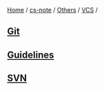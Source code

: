 [Home](https://mengxianbin.github.io) /
[cs-note](https://mengxianbin.github.io/cs-note/content) /
[Others](https://mengxianbin.github.io/cs-note/content/Others) /
[VCS](https://mengxianbin.github.io/cs-note/content/Others/VCS) /

## [Git](https://mengxianbin.github.io/cs-note/content/Others/VCS/Git)

## [Guidelines](https://mengxianbin.github.io/cs-note/content/Others/VCS/Guidelines)

## [SVN](https://mengxianbin.github.io/cs-note/content/Others/VCS/SVN)
